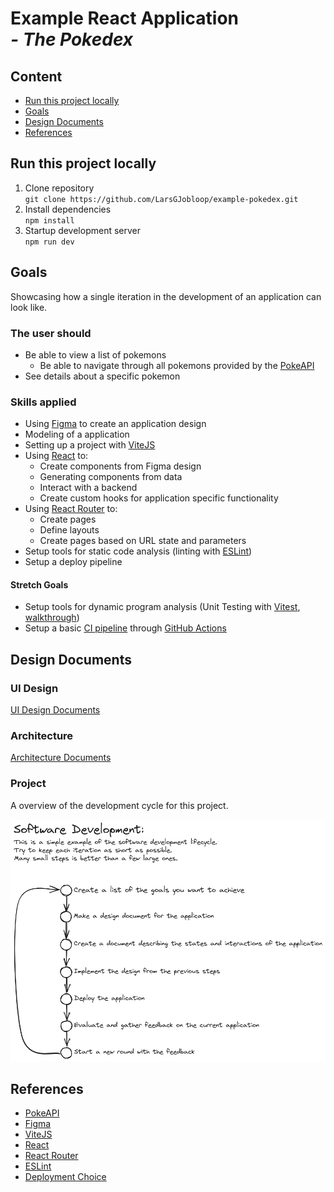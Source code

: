 # Example React Application<br>*- The Pokedex*

## Content

- [Run this project locally](#run-this-project-locally)
- [Goals](#goals)
- [Design Documents](#design-documents)
- [References](#references)

## Run this project locally

1. Clone repository<br> ```git clone https://github.com/LarsGJobloop/example-pokedex.git```
2. Install dependencies<br> ```npm install```
3. Startup development server<br> ```npm run dev```

## Goals

Showcasing how a single iteration in the development of an application can look like.

### The user should

- Be able to view a list of pokemons
  - Be able to navigate through all pokemons provided by the [PokeAPI](https://pokeapi.co/)
- See details about a specific pokemon

### Skills applied

- Using [Figma](https://www.figma.com/) to create an application design
- Modeling of a application
- Setting up a project with [ViteJS](https://vitejs.dev/)
- Using [React](https://react.dev/) to:
  - Create components from Figma design
  - Generating components from data
  - Interact with a backend
  - Create custom hooks for application specific functionality
- Using [React Router](https://reactrouter.com/) to:
  - Create pages
  - Define layouts
  - Create pages based on URL state and parameters
- Setup tools for static code analysis (linting with [ESLint](https://eslint.org/))
- Setup a deploy pipeline

#### Stretch Goals

- Setup tools for dynamic program analysis (Unit Testing with [Vitest](https://vitest.dev/), [walkthrough](https://www.robinwieruch.de/vitest-react-testing-library/))
- Setup a basic [CI pipeline](https://www.redhat.com/en/topics/devops/what-cicd-pipeline) through [GitHub Actions](https://docs.github.com/en/actions/quickstart)

## Design Documents

### UI Design

[UI Design Documents](./docs/ui-design/ui-design.md)

### Architecture

[Architecture Documents](./docs/architecture/application-architecture.md)

### Project

A overview of the development cycle for this project.

![Project Design Cycle](./docs/development-cycle-2023-07-31-1058.png)

## References

- [PokeAPI](https://pokeapi.co/)
- [Figma](https://www.figma.com/)
- [ViteJS](https://vitejs.dev/)
- [React](https://react.dev/)
- [React Router](https://reactrouter.com/)
- [ESLint](https://eslint.org/)
- [Deployment Choice]()